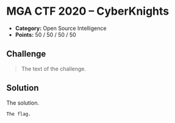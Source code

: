 # MGA CTF 2020 – CyberKnights

* **Category:** Open Source Intelligence
* **Points:** 50 / 50 / 50 / 50

## Challenge

> The text of 
> the challenge.

## Solution

The solution.

```
The flag.
```